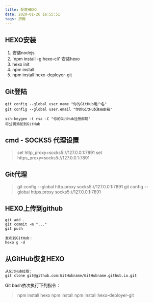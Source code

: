 ```yaml
---
title: 配置HEXO
date: 2020-01-26 16:55:51
tags: 折腾
---
```


## HEXO安装

1. 安装nodejs
2. 'npm install -g hexo-cli' 安装hexo  
3. hexo init
4. npm install
5. npm install hexo-deployer-git  

## Git登陆

```
git config --global user.name "你的GitHub用户名"
git config --global user.email "你的GitHub注册邮箱"

ssh-keygen -t rsa -C "你的GitHub注册邮箱"
将公钥添加到GitHub
```

## cmd - SOCKS5 代理设置

> set http_proxy=socks5://127.0.0.1:7891
> set https_proxy=socks5://127.0.0.1:7891

## Git代理

>git config --global http.proxy socks5://127.0.0.1:7891
>git config --global https.proxy socks5://127.0.0.1:7891

## HEXO上传到github
```
git add .
git commit -m "..."
git push

发布到GitHub：
hexo g -d 
```

## 从GitHub恢复HEXO


```
从GitHub拉取:
git clone git@github.com:GitHubname/GitHubname.github.io.git
```
Git bash依次执行下列指令：
>npm install hexo
>npm install
>npm install 
>hexo-deployer-git

